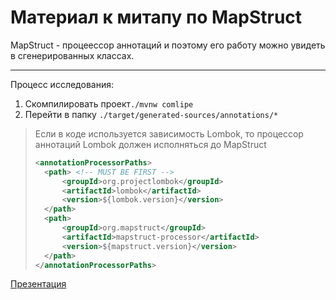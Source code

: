 # Материал к митапу по MapStruct

MapStruct - процеессор аннотаций и поэтому его работу можно увидеть в сгенерированных классах.

---

Процесс исследования:

1. Скомпилировать проект`./mvnw comlipe`
2. Перейти в папку `./target/generated-sources/annotations/*`

> Если в коде используется зависимость Lombok, то процессор аннотаций Lombok должен исполняться до MapStruct
> ```xml
> <annotationProcessorPaths>
>   <path> <!-- MUST BE FIRST -->
>       <groupId>org.projectlombok</groupId>
>       <artifactId>lombok</artifactId>
>       <version>${lombok.version}</version>
>   </path>
>   <path>
>       <groupId>org.mapstruct</groupId>
>       <artifactId>mapstruct-processor</artifactId>
>       <version>${mapstruct.version}</version>
>   </path>
> </annotationProcessorPaths>
>```

[Презентация](https://github.com/AntonLGVS/mapstruct-meetup/blob/master/MapStruct.pdf)
